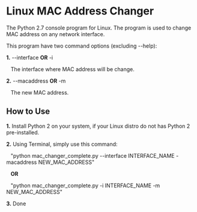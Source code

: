 # Linux MAC Address Changer

The Python 2.7 console program for Linux. The program is used to change MAC address on any network interface.

This program have two command options (excluding --help):

**1.** --interface **OR** -i
  
&nbsp;&nbsp;&nbsp;The interface where MAC address will be change.

**2.** --macaddress **OR** -m
  
&nbsp;&nbsp;&nbsp;The new MAC address.

## How to Use

**1.** Install Python 2 on your system, if your Linux distro do not has Python 2 pre-installed.

**2.** Using Terminal, simply use this command:

&nbsp;&nbsp;&nbsp;"python mac_changer_complete.py --interface INTERFACE_NAME -macaddress NEW_MAC_ADDRESS"
   
&nbsp;&nbsp;&nbsp;**OR**
   
&nbsp;&nbsp;&nbsp;"python mac_changer_complete.py -i INTERFACE_NAME -m NEW_MAC_ADDRESS"

**3.** Done
